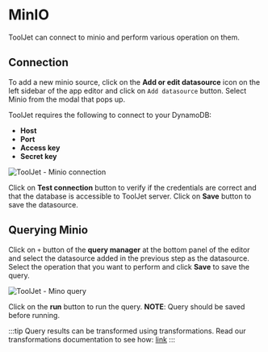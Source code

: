 # MinIO

ToolJet can connect to minio and perform various operation on them.

## Connection

To add a new minio source, click on the **Add or edit datasource** icon on the left sidebar of the app editor and click on `Add datasource` button. Select Minio from the modal that pops up.

ToolJet requires the following to connect to your DynamoDB:

- **Host**
- **Port**
- **Access key**
- **Secret key**

<div style={{textAlign: 'center'}}>

![ToolJet - Minio connection](/img/datasource-reference/minio-connect.png)

</div>

Click on **Test connection** button to verify if the credentials are correct and that the database is accessible to ToolJet server. Click on **Save** button to save the datasource.

## Querying Minio

Click on `+` button of the **query manager** at the bottom panel of the editor and select the datasource added in the previous step as the datasource. Select the operation that you want to perform and click **Save** to save the query.

![ToolJet - Mino query](/img/datasource-reference/minio-query.png)

Click on the **run** button to run the query. 
**NOTE**: Query should be saved before running.

:::tip
Query results can be transformed using transformations. Read our transformations documentation to see how: [link](/docs/tutorial/transformations)
:::
